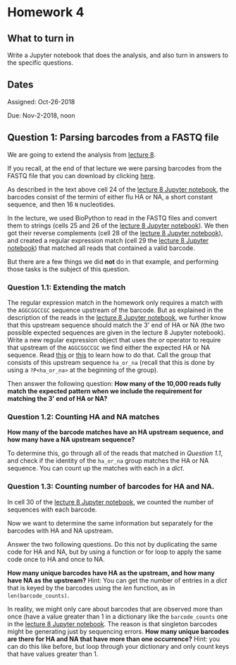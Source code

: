 # Homework 4

## What to turn in
Write a Jupyter notebook that does the analysis, and also turn in answers to the specific questions.

## Dates
Assigned: Oct-26-2018

Due: Nov-2-2018, noon

## Question 1: Parsing barcodes from a FASTQ file
We are going to extend the analysis from [lecture 8](https://github.com/rasilab/tfcb_2018/tree/master/lectures/lecture8).

If you recall, at the end of that lecture we were parsing barcodes from the FASTQ file that you can download by clicking [here](https://github.com/rasilab/tfcb_2018/raw/master/lectures/lecture8/barcodes_R1.fastq).

As described in the text above cell 24 of the [lecture 8 Jupyter notebook](https://github.com/rasilab/tfcb_2018/blob/master/lectures/lecture8/lecture_8.ipynb), the barcodes consist of the termini of either flu HA or NA, a short constant sequence, and then 16 `N` nucleotides.

In the lecture, we used BioPython to read in the FASTQ files and convert them to strings (cells 25 and 26 of the [lecture 8 Jupyter notebook](https://github.com/rasilab/tfcb_2018/blob/master/lectures/lecture8/lecture_8.ipynb)).
We then got their reverse complements (cell 28 of the [lecture 8 Jupyter notebook](https://github.com/rasilab/tfcb_2018/blob/master/lectures/lecture8/lecture_8.ipynb)), and created a regular expression match (cell 29 the [lecture 8 Jupyter notebook](https://github.com/rasilab/tfcb_2018/blob/master/lectures/lecture8/lecture_8.ipynb)) that matched all reads that contained a valid barcode.

But there are a few things we did **not** do in that example, and performing those tasks is the subject of this question.

### Question 1.1: Extending the match
The regular expression match in the homework only requires a match with the `AGGCGGCCGC` sequence upstream of the barcode.
But as explained in the description of the reads in the [lecture 8 Jupyter notebook](https://github.com/rasilab/tfcb_2018/blob/master/lectures/lecture8/lecture_8.ipynb), we further know that this upstream sequence should match the 3' end of HA or NA (the two possible expected sequences are given in the lecture 8 Jupyter notebook).
Write a new regular expression object that uses the _or_ operator to require that upstream of the `AGGCGGCCGC` we find either the expected HA or NA sequence. 
Read [this](https://stackoverflow.com/questions/8609597/python-regular-expressions-or) or [this](ocs.python.org/3/library/re.html#regular-expression-syntax) to learn how to do that. 
Call the group that consists of this upstream sequence `ha_or_na` (recall that this is done by using a `?P<ha_or_na>` at the beginning of the group).

Then answer the following question: 
**How many of the 10,000 reads fully match the expected pattern when we include the requirement for matching the 3' end of HA or NA?**

### Question 1.2: Counting HA and NA matches
**How many of the barcode matches have an HA upstream sequence, and how many have a NA upstream sequence?**

To determine this, go through all of the reads that matched in _Question 1.1_, and check if the identity of the `ha_or_na` group matches the HA or NA sequence. 
You can count up the matches with each in a _dict_.

### Question 1.3: Counting number of barcodes for HA and NA.
In cell 30 of the [lecture 8 Jupyter notebook](https://github.com/rasilab/tfcb_2018/blob/master/lectures/lecture8/lecture_8.ipynb), we counted the number of sequences with each barcode.

Now we want to determine the same information but separately for the barcodes with HA and NA upstream.

Answer the two following questions. 
Do this not by duplicating the same code for HA and NA, but by using a function or for loop to apply the same code once to HA and once to NA.

**How many unique barcodes have HA as the upstream, and how many have NA as the upstream?**
Hint: You can get the number of entries in a _dict_ that is keyed by the barcodes using the _len_ function, as in `len(barcode_counts)`.

In reality, we might only care about barcodes that are observed more than once (have a value greater than 1 in a dictionary like the `barcode_counts` one in the [lecture 8 Jupyter notebook](https://github.com/rasilab/tfcb_2018/blob/master/lectures/lecture8/lecture_8.ipynb).
The reason is that singleton barcodes might be generating just by sequencing errors.
**How many unique barcodes are there for HA and NA that have more than one occurrence?**
Hint: you can do this like before, but loop through your dictionary and only count keys that have values greater than 1.
